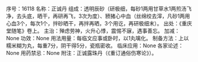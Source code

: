 序号：16118
名称：正诚丹
组成：透明辰砂（研极细，每砂1两用甘草水1两煎汤飞净，去头底，晒干，再研再飞，3次为度）、豮猪心中血（丝绵绞去滓，凡砂1两用心血3个，每次1个，拌砂晒干，再拌再晒，3个用讫，再研极细末）。
出处：《重庆堂随笔》卷上。
主治：殚虑劳神，火升心悸，震惕不寐，遇事善忘。
加减：None
功效：None
用法用量：每临文应事或卧时，以1丸噙化。
制备方法：上以糯米糊为丸，每重7分，阴干得5分，瓷瓶密收。
临床应用：None
各家论述：None
用药禁忌：None
附注：正诚露珠丹（《重订通俗伤寒论》）。
